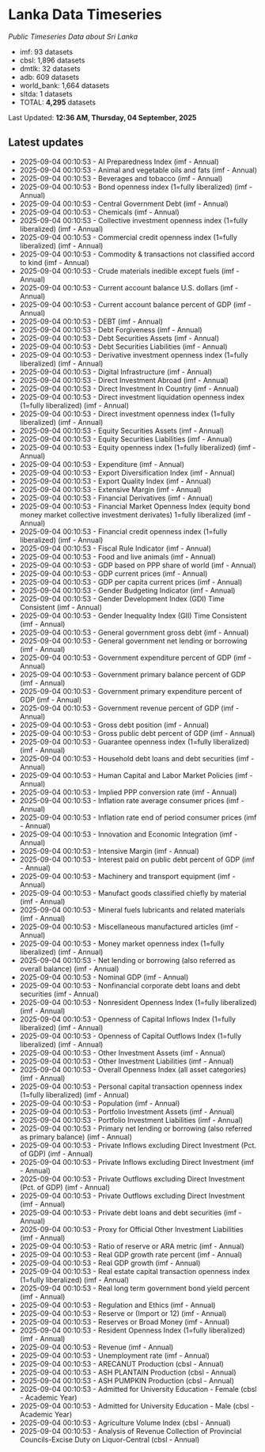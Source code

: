 # Lanka Data Timeseries
*Public Timeseries Data about Sri Lanka*

* imf: 93 datasets
* cbsl: 1,896 datasets
* dmtlk: 32 datasets
* adb: 609 datasets
* world_bank: 1,664 datasets
* sltda: 1 datasets
* TOTAL: **4,295** datasets

Last Updated: **12:36 AM, Thursday, 04 September, 2025**

## Latest updates

* 2025-09-04 00:10:53 - AI Preparedness Index (imf - Annual)
* 2025-09-04 00:10:53 - Animal and vegetable oils and fats (imf - Annual)
* 2025-09-04 00:10:53 - Beverages and tobacco (imf - Annual)
* 2025-09-04 00:10:53 - Bond openness index (1=fully liberalized) (imf - Annual)
* 2025-09-04 00:10:53 - Central Government Debt (imf - Annual)
* 2025-09-04 00:10:53 - Chemicals (imf - Annual)
* 2025-09-04 00:10:53 - Collective investment openness index (1=fully liberalized) (imf - Annual)
* 2025-09-04 00:10:53 - Commercial credit openness index (1=fully liberalized) (imf - Annual)
* 2025-09-04 00:10:53 - Commodity & transactions not classified accord to kind (imf - Annual)
* 2025-09-04 00:10:53 - Crude materials inedible except fuels (imf - Annual)
* 2025-09-04 00:10:53 - Current account balance U.S. dollars (imf - Annual)
* 2025-09-04 00:10:53 - Current account balance percent of GDP (imf - Annual)
* 2025-09-04 00:10:53 - DEBT (imf - Annual)
* 2025-09-04 00:10:53 - Debt Forgiveness (imf - Annual)
* 2025-09-04 00:10:53 - Debt Securities Assets (imf - Annual)
* 2025-09-04 00:10:53 - Debt Securities Liabilities (imf - Annual)
* 2025-09-04 00:10:53 - Derivative investment openness index (1=fully liberalized) (imf - Annual)
* 2025-09-04 00:10:53 - Digital Infrastructure (imf - Annual)
* 2025-09-04 00:10:53 - Direct Investment Abroad (imf - Annual)
* 2025-09-04 00:10:53 - Direct Investment In Country (imf - Annual)
* 2025-09-04 00:10:53 - Direct investment liquidation openness index (1=fully liberalized) (imf - Annual)
* 2025-09-04 00:10:53 - Direct investment openness index (1=fully liberalized) (imf - Annual)
* 2025-09-04 00:10:53 - Equity Securities Assets (imf - Annual)
* 2025-09-04 00:10:53 - Equity Securities Liabilities (imf - Annual)
* 2025-09-04 00:10:53 - Equity openness index (1=fully liberalized) (imf - Annual)
* 2025-09-04 00:10:53 - Expenditure (imf - Annual)
* 2025-09-04 00:10:53 - Export Diversification Index (imf - Annual)
* 2025-09-04 00:10:53 - Export Quality Index (imf - Annual)
* 2025-09-04 00:10:53 - Extensive Margin (imf - Annual)
* 2025-09-04 00:10:53 - Financial Derivatives (imf - Annual)
* 2025-09-04 00:10:53 - Financial Market Openness Index (equity bond money market collective investment derivates) 1=fully liberalized (imf - Annual)
* 2025-09-04 00:10:53 - Financial credit openness index (1=fully liberalized) (imf - Annual)
* 2025-09-04 00:10:53 - Fiscal Rule Indicator (imf - Annual)
* 2025-09-04 00:10:53 - Food and live animals (imf - Annual)
* 2025-09-04 00:10:53 - GDP based on PPP share of world (imf - Annual)
* 2025-09-04 00:10:53 - GDP current prices (imf - Annual)
* 2025-09-04 00:10:53 - GDP per capita current prices (imf - Annual)
* 2025-09-04 00:10:53 - Gender Budgeting Indicator (imf - Annual)
* 2025-09-04 00:10:53 - Gender Development Index (GDI) Time Consistent (imf - Annual)
* 2025-09-04 00:10:53 - Gender Inequality Index (GII) Time Consistent (imf - Annual)
* 2025-09-04 00:10:53 - General government gross debt (imf - Annual)
* 2025-09-04 00:10:53 - General government net lending or borrowing (imf - Annual)
* 2025-09-04 00:10:53 - Government expenditure percent of GDP (imf - Annual)
* 2025-09-04 00:10:53 - Government primary balance percent of GDP (imf - Annual)
* 2025-09-04 00:10:53 - Government primary expenditure percent of GDP (imf - Annual)
* 2025-09-04 00:10:53 - Government revenue percent of GDP (imf - Annual)
* 2025-09-04 00:10:53 - Gross debt position (imf - Annual)
* 2025-09-04 00:10:53 - Gross public debt percent of GDP (imf - Annual)
* 2025-09-04 00:10:53 - Guarantee openness index (1=fully liberalized) (imf - Annual)
* 2025-09-04 00:10:53 - Household debt loans and debt securities (imf - Annual)
* 2025-09-04 00:10:53 - Human Capital and Labor Market Policies (imf - Annual)
* 2025-09-04 00:10:53 - Implied PPP conversion rate (imf - Annual)
* 2025-09-04 00:10:53 - Inflation rate average consumer prices (imf - Annual)
* 2025-09-04 00:10:53 - Inflation rate end of period consumer prices (imf - Annual)
* 2025-09-04 00:10:53 - Innovation and Economic Integration (imf - Annual)
* 2025-09-04 00:10:53 - Intensive Margin (imf - Annual)
* 2025-09-04 00:10:53 - Interest paid on public debt percent of GDP (imf - Annual)
* 2025-09-04 00:10:53 - Machinery and transport equipment (imf - Annual)
* 2025-09-04 00:10:53 - Manufact goods classified chiefly by material (imf - Annual)
* 2025-09-04 00:10:53 - Mineral fuels lubricants and related materials (imf - Annual)
* 2025-09-04 00:10:53 - Miscellaneous manufactured articles (imf - Annual)
* 2025-09-04 00:10:53 - Money market openness index (1=fully liberalized) (imf - Annual)
* 2025-09-04 00:10:53 - Net lending or borrowing (also referred as overall balance) (imf - Annual)
* 2025-09-04 00:10:53 - Nominal GDP (imf - Annual)
* 2025-09-04 00:10:53 - Nonfinancial corporate debt loans and debt securities (imf - Annual)
* 2025-09-04 00:10:53 - Nonresident Openness Index (1=fully liberalized) (imf - Annual)
* 2025-09-04 00:10:53 - Openness of Capital Inflows Index (1=fully liberalized) (imf - Annual)
* 2025-09-04 00:10:53 - Openness of Capital Outflows Index (1=fully liberalized) (imf - Annual)
* 2025-09-04 00:10:53 - Other Investment Assets (imf - Annual)
* 2025-09-04 00:10:53 - Other Investment Liabilities (imf - Annual)
* 2025-09-04 00:10:53 - Overall Openness Index (all asset categories) (imf - Annual)
* 2025-09-04 00:10:53 - Personal capital transaction openness index (1=fully liberalized) (imf - Annual)
* 2025-09-04 00:10:53 - Population (imf - Annual)
* 2025-09-04 00:10:53 - Portfolio Investment Assets (imf - Annual)
* 2025-09-04 00:10:53 - Portfolio Investment Liabilities (imf - Annual)
* 2025-09-04 00:10:53 - Primary net lending or borrowing (also referred as primary balance) (imf - Annual)
* 2025-09-04 00:10:53 - Private Inflows excluding Direct Investment (Pct. of GDP) (imf - Annual)
* 2025-09-04 00:10:53 - Private Inflows excluding Direct Investment (imf - Annual)
* 2025-09-04 00:10:53 - Private Outflows excluding Direct Investment (Pct. of GDP) (imf - Annual)
* 2025-09-04 00:10:53 - Private Outflows excluding Direct Investment (imf - Annual)
* 2025-09-04 00:10:53 - Private debt loans and debt securities (imf - Annual)
* 2025-09-04 00:10:53 - Proxy for Official Other Investment Liabilities (imf - Annual)
* 2025-09-04 00:10:53 - Ratio of reserve or ARA metric (imf - Annual)
* 2025-09-04 00:10:53 - Real GDP growth rate percent (imf - Annual)
* 2025-09-04 00:10:53 - Real GDP growth (imf - Annual)
* 2025-09-04 00:10:53 - Real estate capital transaction openness index (1=fully liberalized) (imf - Annual)
* 2025-09-04 00:10:53 - Real long term government bond yield percent (imf - Annual)
* 2025-09-04 00:10:53 - Regulation and Ethics (imf - Annual)
* 2025-09-04 00:10:53 - Reserve or (Import or 12) (imf - Annual)
* 2025-09-04 00:10:53 - Reserves or Broad Money (imf - Annual)
* 2025-09-04 00:10:53 - Resident Openness Index (1=fully liberalized) (imf - Annual)
* 2025-09-04 00:10:53 - Revenue (imf - Annual)
* 2025-09-04 00:10:53 - Unemployment rate (imf - Annual)
* 2025-09-04 00:10:53 - ARECANUT Production (cbsl - Annual)
* 2025-09-04 00:10:53 - ASH PLANTAIN Production (cbsl - Annual)
* 2025-09-04 00:10:53 - ASH PUMPKIN Production (cbsl - Annual)
* 2025-09-04 00:10:53 - Admitted for University Education - Female (cbsl - Academic Year)
* 2025-09-04 00:10:53 - Admitted for University Education - Male (cbsl - Academic Year)
* 2025-09-04 00:10:53 - Agriculture Volume Index (cbsl - Annual)
* 2025-09-04 00:10:53 - Analysis of Revenue Collection of Provincial Councils-Excise Duty on Liquor-Central (cbsl - Annual)